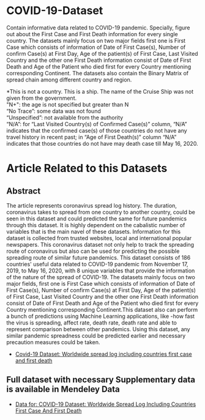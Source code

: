 # COVID-19-Dataset

Contain informative data related to COVID-19 pandemic. Specially, figure out about the First Case and First Death information for every single country. The datasets mainly focus on two major fields first one is First Case which consists of information of Date of First Case(s), Number of confirm Case(s) at First Day, Age of the patient(s) of First Case, Last Visited Country and the other one First Death information consist of Date of First Death and Age of the Patient who died first for every Country mentioning corresponding Continent.  The datasets also contain the Binary Matrix of spread chain among different country and region. 

*This is not a country. This is a ship. The name of the Cruise Ship was not given from the government.								
"N+":  the age is not specified but greater than N								
“No Trace”:  some data was not found 								
“Unspecified”: not available from the authority								
“N/A”: for “Last Visited Country(s) of Confirmed Case(s)” column, “N/A” indicates that the confirmed case(s) of those countries do not have any travel history in recent past; in “Age of First Death(s)” column “N/A” indicates that those countries do not have may death case till May 16, 2020.	


# Article Related to this Datasets

## Abstract

The article represents coronavirus spread log history. The duration, coronavirus takes to spread from one country to another country, could be seen in this dataset and could predicted the same for future pandemics through this dataset. It is highly dependent on the cabalistic number of variables that is the main navel of these datasets. Information for this dataset is collected from trusted websites, local and international popular newspapers. This coronavirus dataset not only help to track the spreading route of coronavirus but also can be used for predicting the possible spreading route of similar future pandemics. This dataset consists of 186 countries' useful data related to COVID-19 pandemic from November 17, 2019, to May 16, 2020, with 8 unique variables that provide the information of the nature of the spread of COVID-19. The datasets mainly focus on two major fields, first one is First Case which consists of information of Date of First Case(s), Number of confirm Case(s) at First Day, Age of the patient(s) of First Case, Last Visited Country and the other one First Death information consist of Date of First Death and Age of the Patient who died first for every Country mentioning corresponding Continent.This dataset also can perform a bunch of predictions using Machine Learning applications, like -how fast the virus is spreading, affect rate, death rate, death rate and able to represent comparison between other pandemics. Using this dataset, any similar pandemic spreadness could be predicted earlier and necessary precaution measures could be taken.


- [Covid-19 Dataset: Worldwide spread log including countries first case and first death](https://www.sciencedirect.com/science/article/pii/S2352340920310672)



## Full dataset with necessary Supplementary data is available in Mendeley Data
- [Data for: COVID-19 Dataset: Worldwide Spread Log Including Countries First Case And First Death](https://data.mendeley.com/datasets/vw427wzzkk/5)
